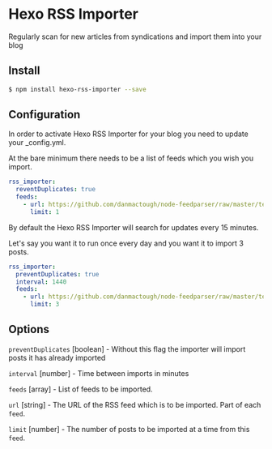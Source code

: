 # Hexo RSS Importer
Regularly scan for new articles from syndications and import them into your blog

## Install
``` bash
$ npm install hexo-rss-importer --save
```

## Configuration
In order to activate Hexo RSS Importer for your blog you need to update your _config.yml.

At the bare minimum there needs to be a list of feeds which you wish you import.
```yml
rss_importer:
  reventDuplicates: true
  feeds:
    - url: https://github.com/danmactough/node-feedparser/raw/master/test/feeds/rss2sample.xml
      limit: 1
```
By default the Hexo RSS Importer will search for updates every 15 minutes.

Let's say you want it to run once every day and you want it to import 3 posts.

```yml
rss_importer:
  preventDuplicates: true
  interval: 1440
  feeds:
    - url: https://github.com/danmactough/node-feedparser/raw/master/test/feeds/rss2sample.xml
      limit: 3
```
## Options
`preventDuplicates` [boolean] - Without this flag the importer will import posts it has already imported

`interval` [number] - Time between imports in minutes

`feeds` [array] - List of feeds to be imported.

   `url` [string] - The URL of the RSS feed which is to be imported. Part of each `feed`.

   `limit` [number] - The number of posts to be imported at a time from this `feed`.
